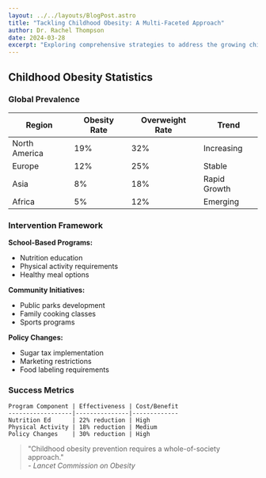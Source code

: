 ```yaml
---
layout: ../../layouts/BlogPost.astro
title: "Tackling Childhood Obesity: A Multi-Faceted Approach"
author: Dr. Rachel Thompson
date: 2024-03-28
excerpt: "Exploring comprehensive strategies to address the growing childhood obesity epidemic."
---
```


## Childhood Obesity Statistics

### Global Prevalence

| Region         | Obesity Rate | Overweight Rate | Trend        |
|----------------|--------------|-----------------|--------------|
| North America  | 19%          | 32%             | Increasing   |
| Europe         | 12%          | 25%             | Stable       |
| Asia           | 8%           | 18%             | Rapid Growth |
| Africa         | 5%           | 12%             | Emerging     |

### Intervention Framework

**School-Based Programs:**
- Nutrition education
- Physical activity requirements
- Healthy meal options

**Community Initiatives:**
- Public parks development
- Family cooking classes
- Sports programs

**Policy Changes:**
- Sugar tax implementation
- Marketing restrictions
- Food labeling requirements

### Success Metrics

```
Program Component | Effectiveness | Cost/Benefit
------------------|---------------|-------------
Nutrition Ed      | 22% reduction | High
Physical Activity | 18% reduction | Medium
Policy Changes    | 30% reduction | High
```

> "Childhood obesity prevention requires a whole-of-society approach."  
> *- Lancet Commission on Obesity*
